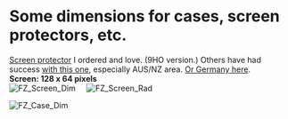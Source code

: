 # Some dimensions for cases, screen protectors, etc.<br>
[Screen protector](https://www.photodon.com/custom-screen-protector.html) I ordered and love. (9HO version.) Others have had success [with this one](http://www.screenshieldgroup.com/), especially AUS/NZ area. [Or Germany here](schutzfolien24.de).<br>
**Screen: 128 x 64 pixels**<br>
![FZ_Screen_Dim](https://user-images.githubusercontent.com/57457139/169579748-009932c2-e997-4003-8106-e30ed67a1d69.png) &nbsp;&nbsp;&nbsp;&nbsp;![FZ_Screen_Rad](https://user-images.githubusercontent.com/57457139/169579364-ead5fb36-264f-415b-87ad-958cd7d606f5.png)

![FZ_Case_Dim](https://user-images.githubusercontent.com/57457139/169579332-811835d8-c525-4639-bb4c-70d769e1c909.png)
